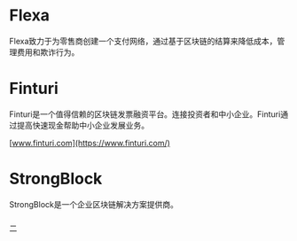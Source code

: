 # Flexa

Flexa致力于为零售商创建一个支付网络，通过基于区块链的结算来降低成本，管理费用和欺诈行为。

# Finturi

Finturi是一个值得信赖的区块链发票融资平台。连接投资者和中小企业。Finturi通过提高快速现金帮助中小企业发展业务。  

[www.finturi.com](https://www.finturi.com/)

# StrongBlock

StrongBlock是一个企业区块链解决方案提供商。

### 



二